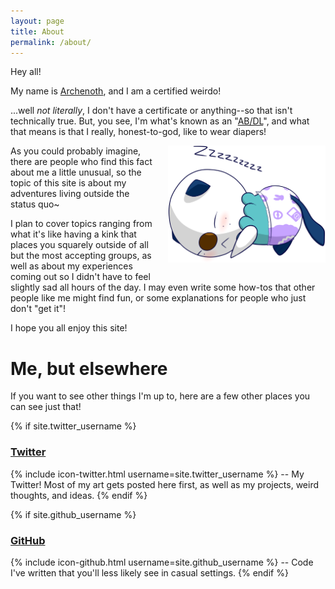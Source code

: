 ```yaml
---
layout: page
title: About
permalink: /about/
---
```


Hey all!

My name is [Archenoth](//archenoth.com/about), and I am a certified weirdo!

...well *not literally*, I don't have a certificate or anything--so that isn't technically true. But, you see, I'm what's known as an "[AB/DL](/faq#wait-do-you-actually-like-wearing-diapers)", and what that means is that I really, honest-to-god, like to wear diapers!

![SleepyWott](/img/SleepyWott.png "SleepyWott!")
<style>
  @media only screen and (min-width: 600px) {
    img[alt=SleepyWott]{
      float: right;
      margin-left: 5%;
      margin-bottom: 5%;
      max-width: 50%;
    }
  }
</style>

As you could probably imagine, there are people who find this fact about me a little unusual, so the topic of this site is about my adventures living outside the status quo~

I plan to cover topics ranging from what it's like having a kink that places you squarely outside of all but the most accepting groups, as well as about my experiences coming out so I didn't have to feel slightly sad all hours of the day. I may even write some how-tos that other people like me might find fun, or some explanations for people who just don't "get it"!

I hope you all enjoy this site!

# Me, but elsewhere
If you want to see other things I'm up to, here are a few other places you can see just that!

{% if site.twitter_username %}
### [Twitter](https://twitter.com/{{site.twitter_username}})
  {% include icon-twitter.html username=site.twitter_username %} -- My
  Twitter! Most of my art gets posted here first, as well as my
  projects, weird thoughts, and ideas.
{% endif %}

{% if site.github_username %}
### [GitHub](https://github.com/{{site.github_username}})
  {% include icon-github.html username=site.github_username %} -- Code
  I've written that you'll less likely see in casual settings.
{% endif %}
